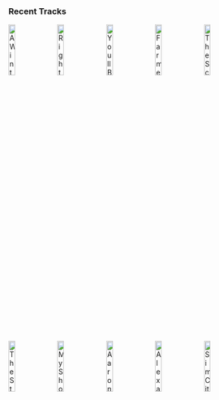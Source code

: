 ### Recent Tracks
[<img src='https://lastfm.freetls.fastly.net/i/u/300x300/84d926ef48c92c49abccfbd4836eb56f.png' width='16%' height='16%' alt='A Winters Ball'>](https://www.last.fm/music/leslie%2bodom%2bjr./_/a%2bwinter%2527s%2bball)&nbsp;&nbsp;&nbsp;&nbsp;[<img src='https://lastfm.freetls.fastly.net/i/u/300x300/84d926ef48c92c49abccfbd4836eb56f.png' width='16%' height='16%' alt='Right Hand Man'>](https://www.last.fm/music/lin-manuel%2bmiranda/_/right%2bhand%2bman)&nbsp;&nbsp;&nbsp;&nbsp;[<img src='https://lastfm.freetls.fastly.net/i/u/300x300/84d926ef48c92c49abccfbd4836eb56f.png' width='16%' height='16%' alt='Youll Be Back'>](https://www.last.fm/music/jonathan%2bgroff/_/you%2527ll%2bbe%2bback)&nbsp;&nbsp;&nbsp;&nbsp;[<img src='https://lastfm.freetls.fastly.net/i/u/300x300/84d926ef48c92c49abccfbd4836eb56f.png' width='16%' height='16%' alt='Farmer Refuted'>](https://www.last.fm/music/thayne%2bjasperson/_/farmer%2brefuted)&nbsp;&nbsp;&nbsp;&nbsp;[<img src='https://lastfm.freetls.fastly.net/i/u/300x300/84d926ef48c92c49abccfbd4836eb56f.png' width='16%' height='16%' alt='The Schuyler Sisters'>](https://www.last.fm/music/ren%25c3%25a9e%2belise%2bgoldsberry/_/the%2bschuyler%2bsisters)&nbsp;&nbsp;&nbsp;&nbsp;<br>[<img src='https://lastfm.freetls.fastly.net/i/u/300x300/3a45f08c32702b682d944b15bad8e0d9.png' width='16%' height='16%' alt='The Story Of Tonight'>](https://www.last.fm/music/lin-manuel%2bmiranda/_/the%2bstory%2bof%2btonight)&nbsp;&nbsp;&nbsp;&nbsp;[<img src='https://lastfm.freetls.fastly.net/i/u/300x300/84d926ef48c92c49abccfbd4836eb56f.png' width='16%' height='16%' alt='My Shot'>](https://www.last.fm/music/lin-manuel%2bmiranda/_/my%2bshot)&nbsp;&nbsp;&nbsp;&nbsp;[<img src='https://lastfm.freetls.fastly.net/i/u/300x300/3a45f08c32702b682d944b15bad8e0d9.png' width='16%' height='16%' alt='Aaron Burr, Sir'>](https://www.last.fm/music/lin-manuel%2bmiranda/_/aaron%2bburr%252c%2bsir)&nbsp;&nbsp;&nbsp;&nbsp;[<img src='https://lastfm.freetls.fastly.net/i/u/300x300/84d926ef48c92c49abccfbd4836eb56f.png' width='16%' height='16%' alt='Alexander Hamilton'>](https://www.last.fm/music/leslie%2bodom%2bjr./_/alexander%2bhamilton)&nbsp;&nbsp;&nbsp;&nbsp;[<img src='https://lastfm.freetls.fastly.net/i/u/300x300/72c8d5260fe2453989eece2314673fca.png' width='16%' height='16%' alt='SimCity Theme'>](https://www.last.fm/music/chris%2btilton/_/simcity%2btheme)&nbsp;&nbsp;&nbsp;&nbsp;<br>